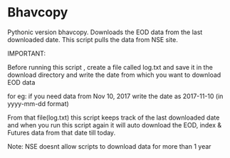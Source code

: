 # Bhavcopy
Pythonic version bhavcopy. Downloads the EOD data from the last downloaded date.
This script pulls the data from NSE site.

IMPORTANT:

Before running this script , create a file called log.txt and save it in the download directory
and write the date from which you want to download EOD data

for eg: if you need data from Nov 10, 2017
        write the date as 2017-11-10 (in yyyy-mm-dd format) 

From that file(log.txt) this script keeps track of the last downloaded date
and when you run this script again it will auto download the EOD, index & Futures data
from that date till today.

Note: NSE doesnt allow scripts to download data for more than 1 year
